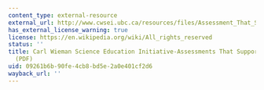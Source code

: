 ```yaml
---
content_type: external-resource
external_url: http://www.cwsei.ubc.ca/resources/files/Assessment_That_Support_Learning.pdf
has_external_license_warning: true
license: https://en.wikipedia.org/wiki/All_rights_reserved
status: ''
title: Carl Wieman Science Education Initiative-Assessments That Support Student Learning
  (PDF)
uid: 09261b6b-90fe-4cb8-bd5e-2a0e401cf2d6
wayback_url: ''
---
```

